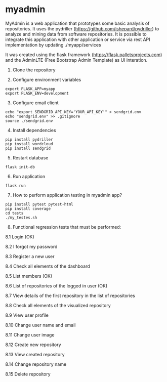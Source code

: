 # myadmin

MyAdmin is a web application that prototypes some basic analysis of repositories. It uses the pydriller (https://github.com/ishepard/pydriller) to analyze and mining data from software repositories. It is possible to integrate this application with other application or service via rest API implementation by updating ./myapp/services

It was created using the flask framework (https://flask.palletsprojects.com) and the AdminLTE (Free Bootstrap Admin Template) as UI interation.

1. Clone the repository

2. Configure environment variables
```
export FLASK_APP=myapp
export FLASK_ENV=development
```

3. Configure email client
```
echo "export SENDGRID_API_KEY='YOUR_API_KEY'" > sendgrid.env
echo "sendgrid.env" >> .gitignore
source ./sendgrid.env
```

4. Install dependencies
```
pip install pydriller
pip install wordcloud
pip install sendgrid
```

5. Restart database
```
flask init-db
```

6. Run application
```
flask run
```

7. How to perform application testing in myadmin app?
```
pip install pytest pytest-html
pip install coverage
cd tests
./my_testes.sh
```

8. Functional regression tests that must be performed:

8.1 Login (OK)

8.2 I forgot my password

8.3 Register a new user

8.4 Check all elements of the dashboard

8.5 List members (OK)

8.6 List of repositories of the logged in user (OK)

8.7 View details of the first repository in the list of repositories

8.8 Check all elements of the visualized repository

8.9 View user profile

8.10 Change user name and email

8.11 Change user image

8.12 Create new repository

8.13 View created repository

8.14 Change repository name

8.15 Delete repository

